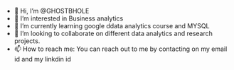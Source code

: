 - 👋 Hi, I’m @GHOSTBHOLE
- 👀 I’m interested in Business analytics
- 🌱 I’m currently learning google ddata analytics course and MYSQL
- 💞️ I’m looking to collaborate on different data analytics and research projects.
- 📫 How to reach me: You can reach out to me by contacting on my email id and my linkdin id


<!---
GHOSTBHOLE/GHOSTBHOLE is a ✨ special ✨ repository because its `README.md` (this file) appears on your GitHub profile.
You can click the Preview link to take a look at your changes.
--->
